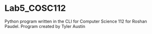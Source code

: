 # Lab5_COSC112
Python program written in the CLI for Computer Science 112 for Roshan Paudel. Program created by Tyler Austin

